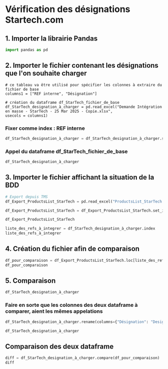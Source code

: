 # Vérification des désignations Startech.com

## 1. Importer la librairie Pandas
```python
import pandas as pd
```

## 2. Importer le fichier contenant les désignations que l'on souhaite charger
```pyton
# ce tableau va être utilisé pour spécifier les colonnes à extraire du fichier de base
columns1 = ["REF interne", "Désignation"]

# création du dataframe df_StarTech_fichier_de_base
df_StarTech_designation_à_charger = pd.read_excel("Demande Intégration en masse - StarTech - 25 Mar 2025 - Copie.xlsx",
usecols = columns1)
```

### Fixer comme index : REF interne
```python
df_StarTech_designation_à_charger = df_StarTech_designation_à_charger.set_index("REF interne")
```

### Appel du dataframe df_StarTech_fichier_de_base
```python
df_StarTech_designation_à_charger
```

## 3. Importer le fichier affichant la situation de la BDD
```python
# Export depuis TMS
df_Export_ProductsList_StarTech = pd.read_excel("ProductsList_StarTech.xlsx", usecols = ["[FR.REPORTING.PRODUCTSLIST.INTERNAL_REF]", "Designation"])

df_Export_ProductsList_StarTech = df_Export_ProductsList_StarTech.set_index("[FR.REPORTING.PRODUCTSLIST.INTERNAL_REF]")

df_Export_ProductsList_StarTech
```

```python
liste_des_refs_à_integrer = df_StarTech_designation_à_charger.index
liste_des_refs_à_integrer
```

## 4. Création du fichier afin de comparaison
```python
df_pour_comparaison = df_Export_ProductsList_StarTech.loc[liste_des_refs_à_integrer]
df_pour_comparaison
```

## 5. Comparaison
```python
df_StarTech_designation_à_charger
```

### Faire en sorte que les colonnes des deux dataframe à comparer, aient les mêmes appelations
```python
df_StarTech_designation_à_charger.rename(columns={"Désignation": "Designation"}, inplace = True)

df_StarTech_designation_à_charger
```

## Comparaison des deux dataframe
```python
diff = df_StarTech_designation_à_charger.compare(df_pour_comparaison)
diff
```
